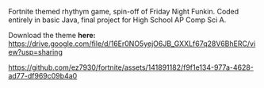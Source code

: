Fortnite themed rhythym game, spin-off of Friday Night Funkin. Coded entirely in basic Java, final project for High School AP Comp Sci A.

Download the theme <b>here:</b> https://drive.google.com/file/d/16Er0NO5yejO6JB_GXXLf67q28V6BhERC/view?usp=sharing


https://github.com/ez7930/fortnite/assets/141891182/f9f1e134-977a-4628-ad77-df969c09b4a0

